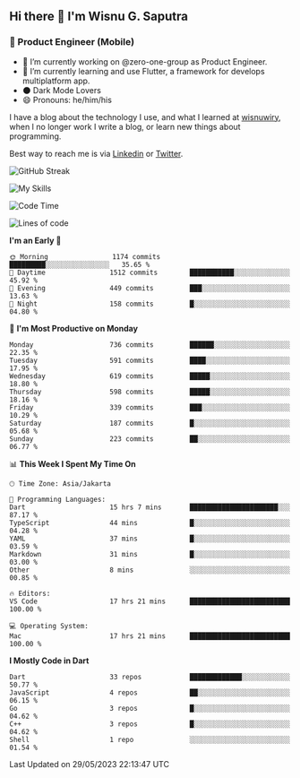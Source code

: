 ## Hi there 👋 I'm Wisnu G. Saputra

### :mobile_phone_off: Product Engineer (Mobile)

- 🔭 I’m currently working on @zero-one-group as Product Engineer.
- 🌱 I’m currently learning and use Flutter, a framework for develops multiplatform app.
- 🌑 Dark Mode Lovers
- 😄 Pronouns: he/him/his

I have a blog about the technology I use, and what I learned at [wisnuwiry](https://wisnuwiry.space/), when I no longer work I write a blog, or learn new things about programming.

Best way to reach me is via [Linkedin](https://www.linkedin.com/in/wisnu-saputra/) or [Twitter](https://twitter.com/wisnuwiry).

![GitHub Streak](https://streak-stats.demolab.com?user=wisnuwiry&theme=dark&hide_border=true)

![My Skills](https://skillicons.dev/icons?i=dart,flutter,kotlin,swift,go,js,css,neovim,git,linux&perline=5)

<!--START_SECTION:waka-->
![Code Time](http://img.shields.io/badge/Code%20Time-484%20hrs%2057%20mins-blue)

![Lines of code](https://img.shields.io/badge/From%20Hello%20World%20I%27ve%20Written-4.6%20million%20lines%20of%20code-blue)

**I'm an Early 🐤** 

```text
🌞 Morning                1174 commits        █████████░░░░░░░░░░░░░░░░   35.65 % 
🌆 Daytime                1512 commits        ███████████░░░░░░░░░░░░░░   45.92 % 
🌃 Evening                449 commits         ███░░░░░░░░░░░░░░░░░░░░░░   13.63 % 
🌙 Night                  158 commits         █░░░░░░░░░░░░░░░░░░░░░░░░   04.80 % 
```
📅 **I'm Most Productive on Monday** 

```text
Monday                   736 commits         ██████░░░░░░░░░░░░░░░░░░░   22.35 % 
Tuesday                  591 commits         ████░░░░░░░░░░░░░░░░░░░░░   17.95 % 
Wednesday                619 commits         █████░░░░░░░░░░░░░░░░░░░░   18.80 % 
Thursday                 598 commits         █████░░░░░░░░░░░░░░░░░░░░   18.16 % 
Friday                   339 commits         ███░░░░░░░░░░░░░░░░░░░░░░   10.29 % 
Saturday                 187 commits         █░░░░░░░░░░░░░░░░░░░░░░░░   05.68 % 
Sunday                   223 commits         ██░░░░░░░░░░░░░░░░░░░░░░░   06.77 % 
```


📊 **This Week I Spent My Time On** 

```text
🕑︎ Time Zone: Asia/Jakarta

💬 Programming Languages: 
Dart                     15 hrs 7 mins       ██████████████████████░░░   87.17 % 
TypeScript               44 mins             █░░░░░░░░░░░░░░░░░░░░░░░░   04.28 % 
YAML                     37 mins             █░░░░░░░░░░░░░░░░░░░░░░░░   03.59 % 
Markdown                 31 mins             █░░░░░░░░░░░░░░░░░░░░░░░░   03.00 % 
Other                    8 mins              ░░░░░░░░░░░░░░░░░░░░░░░░░   00.85 % 

🔥 Editors: 
VS Code                  17 hrs 21 mins      █████████████████████████   100.00 % 

💻 Operating System: 
Mac                      17 hrs 21 mins      █████████████████████████   100.00 % 
```

**I Mostly Code in Dart** 

```text
Dart                     33 repos            █████████████░░░░░░░░░░░░   50.77 % 
JavaScript               4 repos             ██░░░░░░░░░░░░░░░░░░░░░░░   06.15 % 
Go                       3 repos             █░░░░░░░░░░░░░░░░░░░░░░░░   04.62 % 
C++                      3 repos             █░░░░░░░░░░░░░░░░░░░░░░░░   04.62 % 
Shell                    1 repo              ░░░░░░░░░░░░░░░░░░░░░░░░░   01.54 % 
```




 Last Updated on 29/05/2023 22:13:47 UTC
<!--END_SECTION:waka-->
